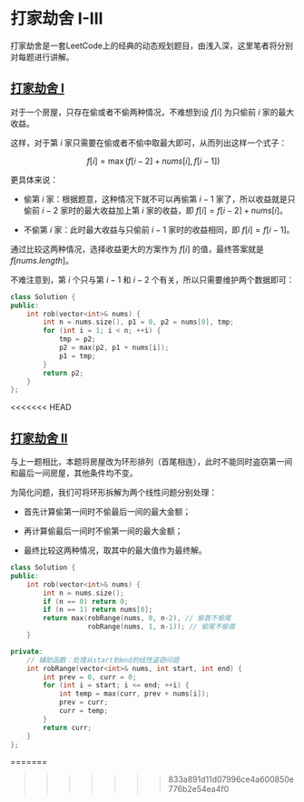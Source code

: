 # 打家劫舍 I-III

打家劫舍是一套LeetCode上的经典的动态规划题目，由浅入深，这里笔者将分别对每题进行讲解。

## [打家劫舍 I](https://leetcode.cn/problems/house-robber/description/)

对于一个房屋，只存在偷或者不偷两种情况，不难想到设 $f[i]$ 为只偷前 $i$ 家的最大收益。

这样，对于第 $i$ 家只需要在偷或者不偷中取最大即可，从而列出这样一个式子：

$$ f[i] = \max(f[i-2] + nums[i], f[i-1])$$

更具体来说：

- 偷第 $i$ 家：根据题意，这种情况下就不可以再偷第 $i-1$ 家了，所以收益就是只偷前 $i-2$ 家时的最大收益加上第 $i$ 家的收益，即 $f[i] = f[i-2] + nums[i]$。

- 不偷第 $i$ 家：此时最大收益与只偷前 $i-1$ 家时的收益相同，即 $f[i] = f[i-1]$。  

通过比较这两种情况，选择收益更大的方案作为 $f[i]$ 的值，最终答案就是$f[nums.length]$。

不难注意到，第 $i$ 个只与第 $i-1$ 和 $i-2$ 个有关，所以只需要维护两个数据即可：

```cpp
class Solution {
public:
    int rob(vector<int>& nums) {
        int n = nums.size(), p1 = 0, p2 = nums[0], tmp;
        for (int i = 1; i < n; ++i) {
            tmp = p2;
            p2 = max(p2, p1 + nums[i]);
            p1 = tmp;
        }
        return p2;
    }
};
```
<<<<<<< HEAD

## [打家劫舍 II](https://leetcode.cn/problems/house-robber-ii/description/)

与上一题相比，本题将房屋改为环形排列（首尾相连），此时不能同时盗窃第一间和最后一间房屋，其他条件均不变。

为简化问题，我们可将环形拆解为两个线性问题分别处理：

 - 首先计算偷第一间时不偷最后一间的最大金额；
 
 - 再计算偷最后一间时不偷第一间的最大金额；
 
 - 最终比较这两种情况，取其中的最大值作为最终解。

```cpp
class Solution {
public:
    int rob(vector<int>& nums) {
        int n = nums.size();
        if (n == 0) return 0;
        if (n == 1) return nums[0];
        return max(robRange(nums, 0, n-2), // 偷首不偷尾
                   robRange(nums, 1, n-1)); // 偷尾不偷首   
    }

private:
    // 辅助函数：处理从start到end的线性盗窃问题
    int robRange(vector<int>& nums, int start, int end) {
        int prev = 0, curr = 0;
        for (int i = start; i <= end; ++i) {
            int temp = max(curr, prev + nums[i]);
            prev = curr;
            curr = temp;
        }
        return curr;
    }
};
```
=======
>>>>>>> 833a891d11d07996ce4a600850e776b2e54ea4f0
